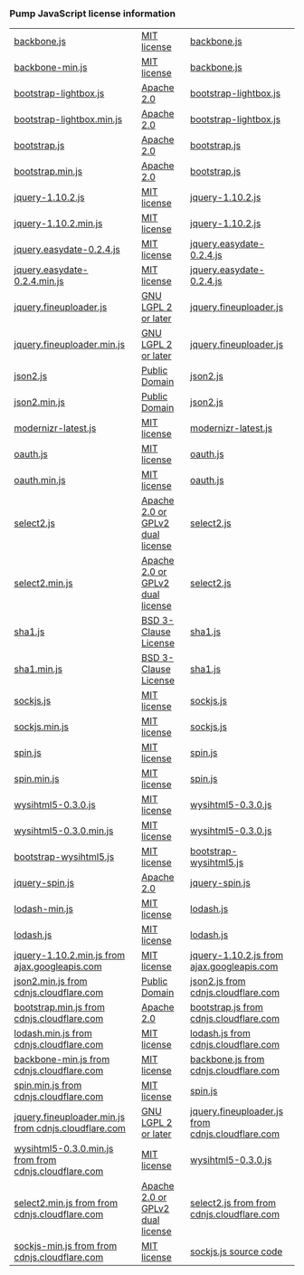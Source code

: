 ### Pump JavaScript license information

|     |     |     |
| --- | --- | --- |
| [backbone.js](https://identi.ca/javascript/libs/backbone.js) | [MIT license](http://www.jclark.com/xml/copying.txt) | [backbone.js](https://identi.ca/javascript/libs/backbone.js) |
| [backbone-min.js](https://identi.ca/javascript/libs/backbone-min.js) | [MIT license](http://www.jclark.com/xml/copying.txt) | [backbone.js](https://identi.ca/javascript/libs/backbone.js) |
| [bootstrap-lightbox.js](https://identi.ca/javascript/libs/bootstrap-lightbox.js) | [Apache 2.0](http://www.apache.org/licenses/LICENSE-2.0) | [bootstrap-lightbox.js](https://identi.ca/javascript/libs/bootstrap-lightbox.js) |
| [bootstrap-lightbox.min.js](https://identi.ca/javascript/libs/bootstrap-lightbox.min.js) | [Apache 2.0](http://www.apache.org/licenses/LICENSE-2.0) | [bootstrap-lightbox.js](https://identi.ca/javascript/libs/bootstrap-lightbox.js) |
| [bootstrap.js](https://identi.ca/javascript/libs/bootstrap.js) | [Apache 2.0](http://www.apache.org/licenses/LICENSE-2.0) | [bootstrap.js](https://identi.ca/javascript/libs/bootstrap.js) |
| [bootstrap.min.js](https://identi.ca/javascript/libs/bootstrap.min.js) | [Apache 2.0](http://www.apache.org/licenses/LICENSE-2.0) | [bootstrap.js](https://identi.ca/javascript/libs/bootstrap.js) |
| [jquery-1.10.2.js](https://identi.ca/javascript/libs/jquery-1.10.2.js) | [MIT license](http://www.jclark.com/xml/copying.txt) | [jquery-1.10.2.js](https://identi.ca/javascript/libs/jquery-1.10.2.js) |
| [jquery-1.10.2.min.js](https://identi.ca/javascript/libs/jquery-1.10.2.min.js) | [MIT license](http://www.jclark.com/xml/copying.txt) | [jquery-1.10.2.js](https://identi.ca/javascript/libs/jquery-1.10.2.js) |
| [jquery.easydate-0.2.4.js](https://identi.ca/javascript/libs/jquery.easydate-0.2.4.js) | [MIT license](http://www.jclark.com/xml/copying.txt) | [jquery.easydate-0.2.4.js](https://identi.ca/javascript/libs/jquery.easydate-0.2.4.js) |
| [jquery.easydate-0.2.4.min.js](https://identi.ca/javascript/libs/jquery.easydate-0.2.4.min.js) | [MIT license](http://www.jclark.com/xml/copying.txt) | [jquery.easydate-0.2.4.js](https://identi.ca/javascript/libs/jquery.easydate-0.2.4.js) |
| [jquery.fineuploader.js](https://identi.ca/javascript/libs/jquery.fineuploader.js) | [GNU LGPL 2 or later](http://www.gnu.org/licenses/lgpl-2.1.html) | [jquery.fineuploader.js](https://identi.ca/javascript/libs/jquery.fineuploader.js) |
| [jquery.fineuploader.min.js](https://identi.ca/javascript/libs/jquery.fineuploader.min.js) | [GNU LGPL 2 or later](http://www.gnu.org/licenses/lgpl-2.1.html) | [jquery.fineuploader.js](https://identi.ca/javascript/libs/jquery.fineuploader.js) |
| [json2.js](https://identi.ca/javascript/libs/json2.js) | [Public Domain](magnet:?xt=urn:btih:e95b018ef3580986a04669f1b5879592219e2a7a&dn=public-domain.txt) | [json2.js](https://identi.ca/javascript/libs/json2.js) |
| [json2.min.js](https://identi.ca/javascript/libs/json2.min.js) | [Public Domain](magnet:?xt=urn:btih:e95b018ef3580986a04669f1b5879592219e2a7a&dn=public-domain.txt) | [json2.js](https://identi.ca/javascript/libs/json2.js) |
| [modernizr-latest.js](https://identi.ca/javascript/libs/modernizr-latest.js) | [MIT license](http://www.jclark.com/xml/copying.txt) | [modernizr-latest.js](https://identi.ca/javascript/libs/modernizr-latest.js) |
| [oauth.js](https://identi.ca/javascript/libs/oauth.js) | [MIT license](http://www.jclark.com/xml/copying.txt) | [oauth.js](https://identi.ca/javascript/libs/oauth.js) |
| [oauth.min.js](https://identi.ca/javascript/libs/oauth.min.js) | [MIT license](http://www.jclark.com/xml/copying.txt) | [oauth.js](https://identi.ca/javascript/libs/oauth.js) |
| [select2.js](https://identi.ca/javascript/libs/select2.js) | [Apache 2.0 or GPLv2 dual license](http://www.apache.org/licenses/LICENSE-2.0) | [select2.js](https://identi.ca/javascript/libs/select2.js) |
| [select2.min.js](https://identi.ca/javascript/libs/select2.min.js) | [Apache 2.0 or GPLv2 dual license](http://www.apache.org/licenses/LICENSE-2.0) | [select2.js](https://identi.ca/javascript/libs/select2.js) |
| [sha1.js](https://identi.ca/javascript/libs/sha1.js) | [BSD 3-Clause License](http://opensource.org/licenses/BSD-3-Clause) | [sha1.js](https://identi.ca/javascript/libs/sha1.js) |
| [sha1.min.js](https://identi.ca/javascript/libs/sha1.min.js) | [BSD 3-Clause License](http://opensource.org/licenses/BSD-3-Clause) | [sha1.js](https://identi.ca/javascript/libs/sha1.js) |
| [sockjs.js](https://identi.ca/javascript/libs/sockjs.js) | [MIT license](http://www.jclark.com/xml/copying.txt) | [sockjs.js](https://identi.ca/javascript/libs/sockjs.js) |
| [sockjs.min.js](https://identi.ca/javascript/libs/sockjs.min.js) | [MIT license](http://www.jclark.com/xml/copying.txt) | [sockjs.js](https://identi.ca/javascript/libs/sockjs.js) |
| [spin.js](https://identi.ca/javascript/libs/spin.js) | [MIT license](http://www.jclark.com/xml/copying.txt) | [spin.js](https://identi.ca/javascript/libs/spin.js) |
| [spin.min.js](https://identi.ca/javascript/libs/spin.min.js) | [MIT license](http://www.jclark.com/xml/copying.txt) | [spin.js](https://identi.ca/javascript/libs/spin.js) |
| [wysihtml5-0.3.0.js](https://identi.ca/javascript/libs/wysihtml5-0.3.0.js) | [MIT license](http://www.jclark.com/xml/copying.txt) | [wysihtml5-0.3.0.js](https://identi.ca/javascript/libs/wysihtml5-0.3.0.js) |
| [wysihtml5-0.3.0.min.js](https://identi.ca/javascript/libs/wysihtml5-0.3.0.min.js) | [MIT license](http://www.jclark.com/xml/copying.txt) | [wysihtml5-0.3.0.js](https://identi.ca/javascript/libs/wysihtml5-0.3.0.js) |
| [bootstrap-wysihtml5.js](https://identi.ca/javascript/libs/bootstrap-wysihtml5.js) | [MIT license](http://www.jclark.com/xml/copying.txt) | [bootstrap-wysihtml5.js](https://identi.ca/javascript/libs/bootstrap-wysihtml5.js) |
| [jquery-spin.js](https://identi.ca/javascript/libs/jquery-spin.js) | [Apache 2.0](http://www.apache.org/licenses/LICENSE-2.0) | [jquery-spin.js](https://identi.ca/javascript/libs/jquery-spin.js) |
| [lodash-min.js](https://identi.ca/shared/lodash-min.js) | [MIT license](http://www.jclark.com/xml/copying.txt) | [lodash.js](https://identi.ca/shared/lodash.js) |
| [lodash.js](https://identi.ca/shared/lodash.js) | [MIT license](http://www.jclark.com/xml/copying.txt) | [lodash.js](https://identi.ca/shared/lodash.js) |
| [jquery-1.10.2.min.js from ajax.googleapis.com](https://ajax.googleapis.com/ajax/libs/jquery/1.10.2/jquery.min.js) | [MIT license](http://www.jclark.com/xml/copying.txt) | [jquery-1.10.2.js from ajax.googleapis.com](https://ajax.googleapis.com/ajax/libs/jquery/1.10.2/jquery.js) |
| [json2.min.js from cdnjs.cloudflare.com](https://cdnjs.cloudflare.com/ajax/libs/json2/20121008/json2.min.js) | [Public Domain](magnet:?xt=urn:btih:e95b018ef3580986a04669f1b5879592219e2a7a&dn=public-domain.txt) | [json2.js from cdnjs.cloudflare.com](https://cdnjs.cloudflare.com/ajax/libs/json2/20121008/json2.js) |
| [bootstrap.min.js from cdnjs.cloudflare.com](https://cdnjs.cloudflare.com/ajax/libs/twitter-bootstrap/2.3.2/js/bootstrap.min.js) | [Apache 2.0](http://www.apache.org/licenses/LICENSE-2.0) | [bootstrap.js from cdnjs.cloudflare.com](https://cdnjs.cloudflare.com/ajax/libs/twitter-bootstrap/2.3.2/js/bootstrap.js) |
| [lodash.min.js from cdnjs.cloudflare.com](https://cdnjs.cloudflare.com/ajax/libs/lodash.js/4.17.4/lodash.min.js) | [MIT license](http://www.jclark.com/xml/copying.txt) | [lodash.js from cdnjs.cloudflare.com](https://cdnjs.cloudflare.com/ajax/libs/lodash.js/4.17.4/lodash.js) |
| [backbone-min.js from cdnjs.cloudflare.com](https://cdnjs.cloudflare.com/ajax/libs/backbone.js/1.3.3/backbone-min.js) | [MIT license](http://www.jclark.com/xml/copying.txt) | [backbone.js from cdnjs.cloudflare.com](https://cdnjs.cloudflare.com/ajax/libs/backbone.js/1.3.3/backbone.js) |
| [spin.min.js from cdnjs.cloudflare.com](https://cdnjs.cloudflare.com/ajax/libs/spin.js/1.2.7/spin.min.js) | [MIT license](http://www.jclark.com/xml/copying.txt) | [spin.js](https://github.com/fgnass/spin.js/raw/85275f5fe82ba816b80f1155a96f08884cf98fbb/spin.js) |
| [jquery.fineuploader.min.js from cdnjs.cloudflare.com](https://cdnjs.cloudflare.com/ajax/libs/file-uploader/3.1.1/jquery.fineuploader.min.js) | [GNU LGPL 2 or later](http://www.gnu.org/licenses/lgpl-2.1.html) | [jquery.fineuploader.js from cdnjs.cloudflare.com](https://cdnjs.cloudflare.com/ajax/libs/file-uploader/3.1.1/jquery.fineuploader.js) |
| [wysihtml5-0.3.0.min.js from from cdnjs.cloudflare.com](https://cdnjs.cloudflare.com/ajax/libs/wysihtml5/0.3.0/wysihtml5.min.js) | [MIT license](http://www.jclark.com/xml/copying.txt) | [wysihtml5-0.3.0.js](https://github.com/xing/wysihtml5/raw/0.3.0/dist/wysihtml5-0.3.0.js) |
| [select2.min.js from from cdnjs.cloudflare.com](https://cdnjs.cloudflare.com/ajax/libs/select2/3.4.1/select2.min.js) | [Apache 2.0 or GPLv2 dual license](http://www.apache.org/licenses/LICENSE-2.0) | [select2.js from from cdnjs.cloudflare.com](https://cdnjs.cloudflare.com/ajax/libs/select2/3.4.1/select2.js) |
| [sockjs-min.js from from cdnjs.cloudflare.com](https://cdnjs.cloudflare.com/ajax/libs/sockjs-client/0.3.2/sockjs-min.js) | [MIT license](http://www.jclark.com/xml/copying.txt) | [sockjs.js source code](https://github.com/sockjs/sockjs-client/tree/v0.3.2/) |